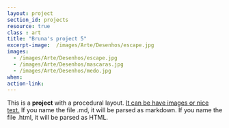 ```yaml
---
layout: project
section_id: projects
resource: true
class : art
title: "Bruna's project 5"
excerpt-image:  /images/Arte/Desenhos/escape.jpg
images:
  - /images/Arte/Desenhos/escape.jpg
  - /images/Arte/Desenhos/mascaras.jpg
  - /images/Arte/Desenhos/medo.jpg    
when: 
action-link: 
---
```


This is a **project** with a procedural layout. <u>It can be have images or nice text.</u> If you name the file .md, it will be parsed as markdown. If you name the file .html, it will be parsed as HTML. 
